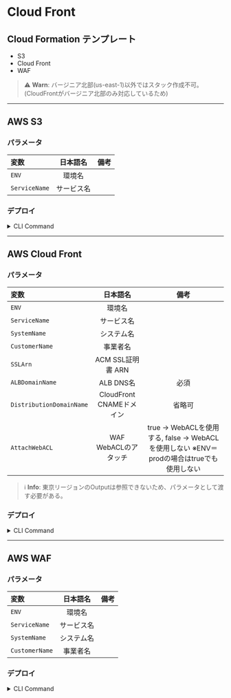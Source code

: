 # Cloud Front

## Cloud Formation テンプレート
* S3
* Cloud Front
* WAF

> ⚠️ **Warn**: バージニア北部(us-east-1)以外ではスタック作成不可。(CloudFrontがバージニア北部のみ対応しているため)

---

## AWS S3
### パラメータ

| 変数 | 日本語名 | 備考 |
| :---| :---: | :---: |
| `ENV` | 環境名 ||
| `ServiceName` | サービス名 ||

### デプロイ

<details>
  <summary>CLI Command</summary>
  <div>

  ```
  aws cloudformation deploy \
  --stack-name ${スタック名} \
  --template-file 01_s3Bucket.yml \
  --region "us-east-1" \
  --parameter-overrides \
    ENV={ENV} \
    ServiceName=${サービス名}
  ```

  e.g.

  ```
  aws cloudformation deploy \
  --stack-name pvs-stg-cf-bucket \
  --template-file 01_s3Bucket.yml \
  --region "us-east-1" \
  --parameter-overrides \
    ENV=stg \
    ServiceName=pvs
  ```

  </div>
</details>

---

## AWS Cloud Front
### パラメータ

| 変数 | 日本語名 | 備考 |
| :---| :---: | :---: |
| `ENV` | 環境名 ||
| `ServiceName` | サービス名 ||
| `SystemName` | システム名 ||
| `CustomerName` | 事業者名 ||
| `SSLArn` | ACM SSL証明書 ARN ||
| `ALBDomainName` | ALB DNS名 |必須|
| `DistributionDomainName` | CloudFront CNAMEドメイン |省略可|
| `AttachWebACL` | WAF WebACLのアタッチ | true -> WebACLを使用する, false -> WebACLを使用しない ※ENV＝prodの場合はtrueでも使用しない |

> ℹ︎ **Info**: 東京リージョンのOutputは参照できないため、パラメータとして渡す必要がある。

### デプロイ

<details>
  <summary>CLI Command</summary>
  <div>

  ```
  aws cloudformation deploy \
  --stack-name ${スタック名} \
  --template-file 02_cloudfront.yml \
  --region "us-east-1" \
  --parameter-overrides \
    ENV={環境名} \
    ServiceName={サービス名} \
    SystemName={システム名} \
    CustomerName={事業者名} \
    SSLArn={ACM SSL証明書 ARN} \
    ALBDomainName={ALB DNS名} \
    DistributionDomainName={CNAMEドメイン} \
    AttachWebACL={ WebACLの使用(true or false)}
  ```

  e.g.
  ```
  aws cloudformation deploy \
  --stack-name pvs-stg-web-cf \
  --template-file 02_cloudfront.yml \
  --region "us-east-1" \
  --parameter-overrides \
    ENV=stg \
    ServiceName=pvs \
    SystemName=web \
    CustomerName=tipness \
    SSLArn=arn:aws:acm:us-east-1:845168618390:certificate/cc73e8da-4e30-48a2-8c4f-5e1cb36aec09
    ALBDomainName=tipness-web-stg-alb-62669408.ap-northeast-1.elb.amazonaws.com	 \
    DistributionDomainName=tipness.stores.play.jp  \
    AttachWebACL=false
  ```

    </div>
</details>

---

## AWS WAF
### パラメータ

| 変数 | 日本語名 | 備考 |
| :---| :---: | :---: |
| `ENV` | 環境名 ||
| `ServiceName` | サービス名 ||
| `SystemName` | システム名 ||
| `CustomerName` | 事業者名 ||

### デプロイ

<details>
  <summary>CLI Command</summary>
  <div>

  ```
  aws cloudformation deploy \
  --stack-name ${スタック名} \
  --template-file waf.yml \
  --region "us-east-1" \
  --parameter-overrides \
    ENV={ENV} \
    ServiceName={サービス名} \
    SystemName={システム名} \
    CustomerName={事業者名}
  ```

  e.g.
  ```
  aws cloudformation deploy \
  --stack-name pvs-stg-tipness-waf \
  --template-file waf.yml \
  --region "us-east-1" \
  --parameter-overrides \
    ENV=stg \
    ServiceName=pvs \
    SystemName=web \
    CustomerName=tipness
  ```

  </div>
</details>